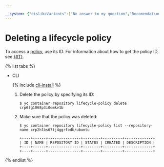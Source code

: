 ```yaml
---

__system: {"dislikeVariants":["No answer to my question","Recomendations didn't help","The content doesn't match title","Other"]}
---
```

# Deleting a lifecycle policy

To access a [policy](../../concepts/lifecycle-policy.md), use its ID. For information about how to get the policy ID, see [{#T}](lifecycle-policy-list.md).

{% list tabs %}

- CLI

  {% include [cli-install](../../../_includes/cli-install.md) %}

  1. Delete the policy by specifying its ID:

      ```
      $ yc container repository lifecycle-policy delete crp6lg1868p3i0emkv1b
      ```

  1. Make sure that the policy was deleted:

      ```
      $ yc container repository lifecycle-policy list --repository-name crp2hlbs67tj4ggrfodb/ubuntu
      
      +----+------+---------------+--------+---------+-------------+
      | ID | NAME | REPOSITORY ID | STATUS | CREATED | DESCRIPTION |
      +----+------+---------------+--------+---------+-------------+
      +----+------+---------------+--------+---------+-------------+
      ```

{% endlist %}

